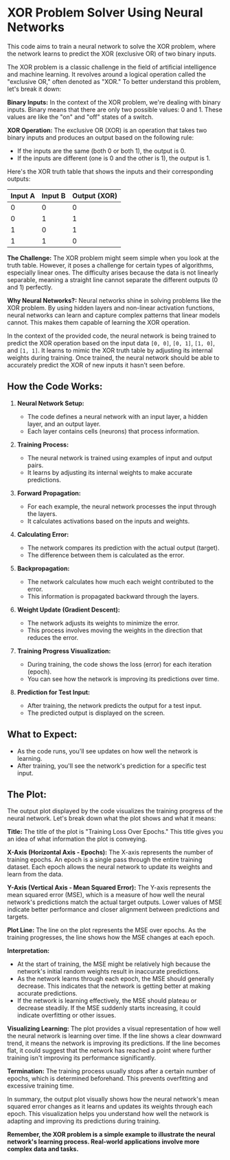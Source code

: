# XOR Problem Solver Using Neural Networks

This code aims to train a neural network to solve the XOR problem, where the network learns to predict the XOR (exclusive OR) of two binary inputs.

The XOR problem is a classic challenge in the field of artificial intelligence and machine learning. It revolves around a logical operation called the "exclusive OR," often denoted as "XOR." To better understand this problem, let's break it down:

**Binary Inputs:**
In the context of the XOR problem, we're dealing with binary inputs. Binary means that there are only two possible values: 0 and 1. These values are like the "on" and "off" states of a switch.

**XOR Operation:**
The exclusive OR (XOR) is an operation that takes two binary inputs and produces an output based on the following rule:
- If the inputs are the same (both 0 or both 1), the output is 0.
- If the inputs are different (one is 0 and the other is 1), the output is 1.

Here's the XOR truth table that shows the inputs and their corresponding outputs:

| Input A | Input B | Output (XOR) |
|---------|---------|--------------|
|    0    |    0    |      0       |
|    0    |    1    |      1       |
|    1    |    0    |      1       |
|    1    |    1    |      0       |

**The Challenge:**
The XOR problem might seem simple when you look at the truth table. However, it poses a challenge for certain types of algorithms, especially linear ones. The difficulty arises because the data is not linearly separable, meaning a straight line cannot separate the different outputs (0 and 1) perfectly.

**Why Neural Networks?:**
Neural networks shine in solving problems like the XOR problem. By using hidden layers and non-linear activation functions, neural networks can learn and capture complex patterns that linear models cannot. This makes them capable of learning the XOR operation.

In the context of the provided code, the neural network is being trained to predict the XOR operation based on the input data `[0, 0]`, `[0, 1]`, `[1, 0]`, and `[1, 1]`. It learns to mimic the XOR truth table by adjusting its internal weights during training. Once trained, the neural network should be able to accurately predict the XOR of new inputs it hasn't seen before.

## How the Code Works:

1. **Neural Network Setup:**
   - The code defines a neural network with an input layer, a hidden layer, and an output layer.
   - Each layer contains cells (neurons) that process information.

2. **Training Process:**
   - The neural network is trained using examples of input and output pairs.
   - It learns by adjusting its internal weights to make accurate predictions.

3. **Forward Propagation:**
   - For each example, the neural network processes the input through the layers.
   - It calculates activations based on the inputs and weights.

4. **Calculating Error:**
   - The network compares its prediction with the actual output (target).
   - The difference between them is calculated as the error.

5. **Backpropagation:**
   - The network calculates how much each weight contributed to the error.
   - This information is propagated backward through the layers.

6. **Weight Update (Gradient Descent):**
   - The network adjusts its weights to minimize the error.
   - This process involves moving the weights in the direction that reduces the error.

7. **Training Progress Visualization:**
   - During training, the code shows the loss (error) for each iteration (epoch).
   - You can see how the network is improving its predictions over time.

8. **Prediction for Test Input:**
   - After training, the network predicts the output for a test input.
   - The predicted output is displayed on the screen.

## What to Expect:

- As the code runs, you'll see updates on how well the network is learning.
- After training, you'll see the network's prediction for a specific test input.

## The Plot:

The output plot displayed by the code visualizes the training progress of the neural network. Let's break down what the plot shows and what it means:

**Title:**
The title of the plot is "Training Loss Over Epochs." This title gives you an idea of what information the plot is conveying.

**X-Axis (Horizontal Axis - Epochs):**
The X-axis represents the number of training epochs. An epoch is a single pass through the entire training dataset. Each epoch allows the neural network to update its weights and learn from the data.

**Y-Axis (Vertical Axis - Mean Squared Error):**
The Y-axis represents the mean squared error (MSE), which is a measure of how well the neural network's predictions match the actual target outputs. Lower values of MSE indicate better performance and closer alignment between predictions and targets.

**Plot Line:**
The line on the plot represents the MSE over epochs. As the training progresses, the line shows how the MSE changes at each epoch.

**Interpretation:**
- At the start of training, the MSE might be relatively high because the network's initial random weights result in inaccurate predictions.
- As the network learns through each epoch, the MSE should generally decrease. This indicates that the network is getting better at making accurate predictions.
- If the network is learning effectively, the MSE should plateau or decrease steadily. If the MSE suddenly starts increasing, it could indicate overfitting or other issues.

**Visualizing Learning:**
The plot provides a visual representation of how well the neural network is learning over time. If the line shows a clear downward trend, it means the network is improving its predictions. If the line becomes flat, it could suggest that the network has reached a point where further training isn't improving its performance significantly.

**Termination:**
The training process usually stops after a certain number of epochs, which is determined beforehand. This prevents overfitting and excessive training time.

In summary, the output plot visually shows how the neural network's mean squared error changes as it learns and updates its weights through each epoch. This visualization helps you understand how well the network is adapting and improving its predictions during training.

**Remember, the XOR problem is a simple example to illustrate the neural network's learning process. Real-world applications involve more complex data and tasks.**
